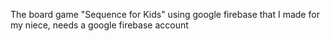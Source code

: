 
The board game "Sequence for Kids" using google firebase that I made for my niece, needs a google firebase account


